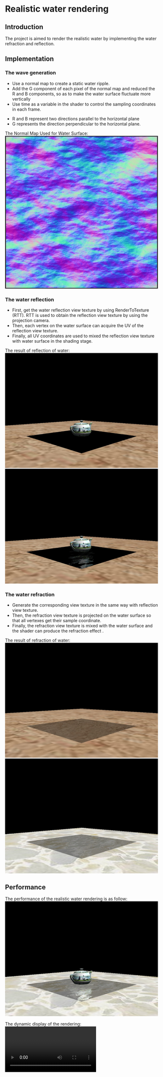 # Realistic water rendering

## Introduction

The project is aimed to render the realistic water by implementing the water refraction and reflection.

## Implementation
### The wave generation
* Use a normal map to create a static water ripple.
* Add the G component of each pixel of the normal map and reduced the R and B components, so as to make the water surface fluctuate more vertically
* Use time as a variable in the shader to control the sampling coordinates in each frame.

- R and B represent two directions parallel to the horizontal plane
- G represents the direction perpendicular to the horizontal plane.

The Normal Map Used for Water Surface:
![](https://github.com/JiaoZhang-Amanda/Realistic-water-rendering/raw/master/Project%20Photos/The%20normal%20map.jpg)

### The water reflection
* First, get the water reflection view texture by using RenderToTexture (RTT). RTT is used to obtain the reflection view texture by using the projection camera.
* Then, each vertex on the water surface can acquire the UV of the reflection view texture.
* Finally, all UV coordinates are used to mixed the reflection view texture with water surface in the shading stage.

The result of reflection of water:
![](https://github.com/JiaoZhang-Amanda/Realistic-water-rendering/raw/master/Project%20Photos/Original.jpg "without reflection.")
![](https://github.com/JiaoZhang-Amanda/Realistic-water-rendering/raw/master/Project%20Photos/Reflection.jpg "with reflection")

### The water refraction
* Generate the corresponding view texture in the same way with reflection view texture.
* Then, the refraction view texture is projected on the water surface so that all vertexes get their sample coordinate.
* Finally, the refraction view texture is mixed with the water surface and the shader can produce the refraction effect .

The result of refraction of water:
![](https://github.com/JiaoZhang-Amanda/Realistic-water-rendering/raw/master/Project%20Photos/Water%20with%20Refraction1.jpg "with refraction")
![](https://github.com/JiaoZhang-Amanda/Realistic-water-rendering/raw/master/Project%20Photos/Water%20with%20Refraction2.jpg "with refraction")

## Performance
The performance of the realistic water rendering is as follow:
![](https://github.com/JiaoZhang-Amanda/Realistic-water-rendering/raw/master/Project%20Photos/Result%20of%20Realistic%20water%20rendering.jpg "Perfomance")

The dynamic display of the rendering:
![](https://github.com/JiaoZhang-Amanda/Realistic-water-rendering/raw/master/Realistic%20water%20rendering.mp4)
